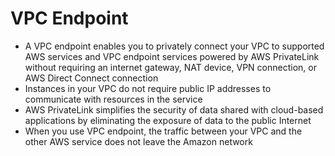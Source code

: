 
# VPC Endpoint 
- A VPC endpoint enables you to privately connect your VPC to supported AWS services and VPC endpoint services powered 
  by AWS PrivateLink without requiring an internet gateway, NAT device, VPN connection, or AWS Direct Connect connection
- Instances in your VPC do not require public IP addresses to communicate with resources in the service
- AWS PrivateLink simplifies the security of data shared with cloud-based applications by eliminating the exposure of 
  data to the public Internet
- When you use VPC endpoint, the traffic between your VPC and the other AWS service does not leave the Amazon network